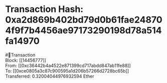 
Transaction Hash: 0xa2d869b402bd79d0b61fae248704f9f7b4456ae97173290198d78a514fa14970
====================================================================================
  
#💸Transaction  
Block: [[14456777]]  
From: [[0xc36442b4a4522e871399cd717abdd847ab11fe88]]  
To: [[0xce0805a3c87c900595a1d206b57266d2728bc65b]]  
Transferred: 0.32004044976932594 Ether